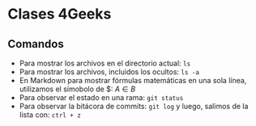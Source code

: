 # Clases 4Geeks
## Comandos 
- Para mostrar los archivos en el directorio actual: `ls`
- Para mostrar los archivos, incluidos los ocultos: `ls -a`
- En Markdown para mostrar fórmulas matemáticas en una sola línea, utilizamos el símobolo de $: $A \in B$
- Para observar el estado en una rama: `git status`
- Para observar la bitácora de commits: `git log` y luego, salimos de la lista con: `ctrl + z`
